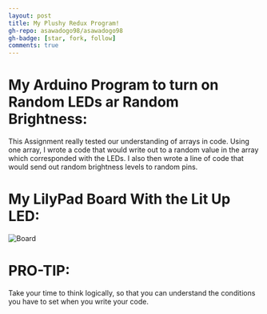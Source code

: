 ```yaml
---
layout: post
title: My Plushy Redux Program!
gh-repo: asawadogo98/asawadogo98
gh-badge: [star, fork, follow]
comments: true
---
```

# My Arduino Program to turn on Random LEDs ar Random Brightness: 
This Assignment really tested our understanding of arrays in code. Using one array, I wrote a code that would write out to a random value in the array which corresponded with the LEDs. I also then wrote a line of code that would send out random brightness levels to random pins.
# My LilyPad Board With the Lit Up LED:
![Board](https://asawadogo98.github.io/assets/img/on.png)
# PRO-TIP:
Take your time to think logically, so that you can understand the conditions you have to set when you write your code.
